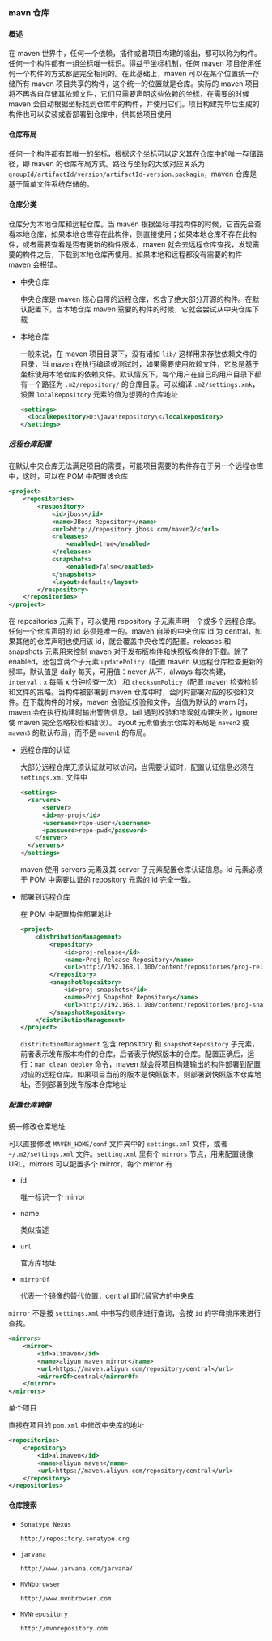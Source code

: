 ### mavn 仓库

#### 概述

在 maven 世界中，任何一个依赖，插件或者项目构建的输出，都可以称为构件。任何一个构件都有一组坐标唯一标识。得益于坐标机制，任何 maven 项目使用任何一个构件的方式都是完全相同的。在此基础上，maven 可以在某个位置统一存储所有 maven 项目共享的构件，这个统一的位置就是仓库。实际的 maven 项目将不再各自存储其依赖文件，它们只需要声明这些依赖的坐标，在需要的时候 maven 会自动根据坐标找到仓库中的构件，并使用它们。项目构建完毕后生成的构件也可以安装或者部署到仓库中，供其他项目使用

#### 仓库布局

任何一个构件都有其唯一的坐标，根据这个坐标可以定义其在仓库中的唯一存储路径，即 maven 的仓库布局方式。路径与坐标的大致对应关系为 `groupId/artifactId/version/artifactId-version.packagin`，maven 仓库是基于简单文件系统存储的。

#### 仓库分类

仓库分为本地仓库和远程仓库。当 maven 根据坐标寻找构件的时候，它首先会查看本地仓库，如果本地仓库存在此构件，则直接使用；如果本地仓库不存在此构件，或者需要查看是否有更新的构件版本，maven 就会去远程仓库查找，发现需要的构件之后，下载到本地仓库再使用。如果本地和远程都没有需要的构件 maven 会报错。

* 中央仓库

  中央仓库是 maven 核心自带的远程仓库，包含了绝大部分开源的构件。在默认配置下，当本地仓库 maven 需要的构件的时候，它就会尝试从中央仓库下载

* 本地仓库

  一般来说，在 maven 项目目录下，没有诸如 `lib/` 这样用来存放依赖文件的目录，当 maven 在执行编译或测试时，如果需要使用依赖文件，它总是基于坐标使用本地仓库的依赖文件。默认情况下，每个用户在自己的用户目录下都有一个路径为 `.m2/repository/` 的仓库目录。可以编译 `.m2/settings.xmk`，设置 `localRepository` 元素的值为想要的仓库地址

  ```xml
  <settings>
  	<localRepository>D:\java\repository\</localRepository>
  </settings>
  ```

##### 远程仓库配置

在默认中央仓库无法满足项目的需要，可能项目需要的构件存在于另一个远程仓库中，这时，可以在 POM 中配置该仓库

```xml
<project>
	<repositories>
  	    <respository>
            <id>jboss</id>
            <name>JBoss Repository</name>
            <url>http://repository.jboss.com/maven2/</url>
            <releases>
                <enabled>true</enabled>
            </releases>
            <snapshots>
                <enabled>false</enabled>
            </snapshots>
            <layout>default</layout>
        </respository>
    </repositories>
</project>
```

在 repositories 元素下，可以使用 repository 子元素声明一个或多个远程仓库。任何一个仓库声明的 id 必须是唯一的。maven 自带的中央仓库 id 为 central，如果其他的仓库声明也使用该 id，就会覆盖中央仓库的配置。releases 和 snapshots 元素用来控制 maven 对于发布版构件和快照版构件的下载。除了 enabled，还包含两个子元素 `updatePolicy`（配置 maven 从远程仓库检查更新的频率，默认值是 daily 每天，可用值：never 从不，always 每次构建，`interval：x` 每隔 x 分钟检查一次） 和 `checksumPolicy`（配置 maven 检查检验和文件的策略。当构件被部署到 maven 仓库中时，会同时部署对应的校验和文件。在下载构件的时候，maven 会验证校验和文件，当值为默认的 warn 时，maven 会在执行构建时输出警告信息，fail 遇到校验和错误就构建失败，ignore 使 maven 完全忽略校验和错误）。layout 元素值表示仓库的布局是 `maven2` 或 `maven3` 的默认布局，而不是 `maven1` 的布局。

* 远程仓库的认证

  大部分远程仓库无须认证就可以访问，当需要认证时，配置认证信息必须在 `settings.xml` 文件中

  ```xml
  <settings>
  	<servers>
    	<server>
      	<id>my-proj</id>
        <username>repo-user</username>
        <password>repo-pwd</password>
      </server>
    </servers>
  </settings>
  ```

  maven 使用 servers 元素及其 server 子元素配置仓库认证信息。id 元素必须于 POM 中需要认证的 repository 元素的 id 完全一致。

* 部署到远程仓库

  在 POM 中配置构件部署地址

  ```xml
  <project>
      <distributionManagement>
          <repository>
              <id>proj-release</id>
              <name>Proj Release Repository</name>
              <url>http://192.168.1.100/content/repositories/proj-releases</url>
          </repository>
          <snapshotRepository>
              <id>proj-snapshots</id>
              <name>Proj Snapshot Repository</name>
              <url>http://192.168.1.100/content/repositories/proj-snapshots</url>
          </snapshotRepository>
      </distributionManagement>
  </project>
  ```

  `distributionManagement` 包含 repository 和 `snapshotRepository` 子元素，前者表示发布版本构件的仓库，后者表示快照版本的仓库。配置正确后，运行：`man clean deploy` 命令，maven 就会将项目构建输出的构件部署到配置对应的远程仓库，如果项目当前的版本是快照版本，则部署到快照版本仓库地址，否则部署到发布版本仓库地址

##### 配置仓库镜像

统一修改仓库地址

可以直接修改 `MAVEN_HOME/conf` 文件夹中的 `settings.xml` 文件，或者 `~/.m2/settings.xml` 文件。`setting.xml` 里有个 `mirrors` 节点，用来配置镜像 URL。mirrors 可以配置多个 mirror，每个 mirror 有：

* id

  唯一标识一个 mirror

* name

  类似描述

* `url`

  官方库地址

* `mirrorOf`

  代表一个镜像的替代位置，central 即代替官方的中央库

`mirror` 不是按 `settings.xml` 中书写的顺序进行查询，会按 `id` 的字母排序来进行查找。

```xml
<mirrors>
	<mirror>
        <id>alimaven</id>
        <name>aliyun maven mirror</name>
        <url>https://maven.aliyun.com/repository/central</url>
        <mirrorOf>central</mirrorOf>
    </mirror>
</mirrors>
```

单个项目

直接在项目的 `pom.xml` 中修改中央库的地址

```xml
<repositories>
    <repository>
        <id>alimaven</id>
        <name>aliyun maven</name>
        <url>https://maven.aliyun.com/repository/central</url>
    </repository>
</repositories>
```

#### 仓库搜索

* `Sonatype Nexus`

  `http://repository.sonatype.org`

* `jarvana`

  `http://www.jarvana.com/jarvana/`

* `MVNbbrowser`

  `http://www.mvnbrowser.com`

* `MVNrepository`

  `http://mvnrepository.com`

  